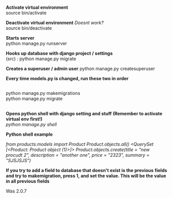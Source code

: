 **Activate virtual environment**
<br>
source bin/activate

**Deactivate virtual environment** _Doesnt work?_
<br>
source bin/deactivate

**Starts server**
<br>
python manage.py runserver

**Hooks up database with django project / settings**
<br>
(src) : python manage.py migrate

**Creates a superuser / admin user**
python manage.py createsuperuser

**Every time models.py is changed, run these two in order**

##

python manage.py makemigrations<br>
python manage.py migrate

##

**Opens python shell with django setting and stuff (Remember to activate virtual env first!)**
<br>
_python manage.py shell_

**Python shell example**

_from products.models import Product_
_Product.objects.all()_
_<QuerySet [<Product: Product object (1)>]>_
_Product.objects.create(title = "new procudt 2", description = "another one", price = "2323", summary = "SJSJSJS")_

**If you try to add a field to database that doesn't exist is the previous**
**fields and try to makemigration, press 1, and set the value. This will be the value in all previous fields**

Was 2.0.7
